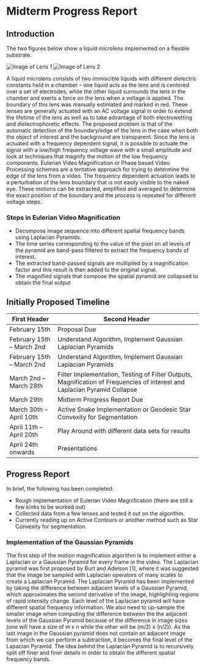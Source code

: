 # Midterm Progress Report

## Introduction
The two figures below show a liquid microlens implemented on a flexible substrate.

![Image of Lens 1](https://github.com/jayerfernandes/CS766/blob/master/prop_1.png?raw=true)
![Image of Lens 2](https://github.com/jayerfernandes/CS766/blob/master/prop_2.png?raw=true)

A liquid microlens consists of two immiscible liquids with different dielectric constants held in a chamber – one liquid acts as the lens and is centered over a set of electrodes, while the other liquid surrounds the lens in the chamber and exerts a force on the lens when a voltage is applied. The boundary of this lens was manually estimated and marked in red. These lenses are generally actuated with an AC voltage signal in order to extend the lifetime of the lens as well as to take advantage of both electrowetting and dielectrophoretic effects.
The proposed problem is that of the automatic detection of the boundary/edge of the lens in the case when both the object of interest and the background are transparent.
Since the lens is actuated with a frequency dependent signal, it is possible to actuate the signal with a low/high frequency voltage wave with a small amplitude and look at techniques that magnify the motion of the low frequency components. Eulerian Video Magnification or Phase based Video Processing schemes are a tentative approach for trying to determine the edge of the lens from a video. The frequency dependent actuation leads to a perturbation of the lens boundary that is not easily visible to the naked eye. These motions can be extracted, amplified and averaged to determine the exact position of the boundary and the process is repeated for different voltage steps.

### Steps in Eulerian Video Magnification

*	Decompose image sequence into different spatial frequency bands using Laplacian Pyramids.
*	The time series corresponding to the value of the pixel on all levels of the pyramid are band-pass filtered to extract the frequency bands of interest.
*	The extracted band-passed signals are multiplied by a magnification factor and this result is then added to the original signal.
*	The magnified signals that compose the spatial pyramid are collapsed to obtain the final output


## Initially Proposed Timeline

First Header | Second Header
------------ | -------------
February 15th | Proposal Due
February 15th – March 2nd | Understand Algorithm, Implement Gaussian Laplacian Pyramids
February 15th – March 2nd | Understand Algorithm, Implement Gaussian Laplacian Pyramids
March 2nd – March 28th | Filter Implementation, Testing of Filter Outputs, Magnification of Frequencies of interest and Laplacian Pyramid Collapse
March 29th | Midterm Progress Report Due
March 30th – April 10th | Active Snake Implementation or Geodesic Star Convexity for Segmentation
April 11th – April 20th | Play Around with different data sets for results
April 24th onwards | Presentations


## Progress Report

In brief, the following has been completed:
*	Rough implementation of Eulerian Video Magnification (there are still a few kinks to be worked out)
*	Collected data from a few lenses and tested it out on the algorithm.
*	Currently reading up on Active Contours or another method such as Star Convexity for segmentation.


### Implementation of the Gaussian Pyramids

The first step of the motion magnification algorithm is to implement either a Laplacian or a Gaussian Pyramid for every frame in the video. The Laplacian pyramid was first proposed by Burt and Adelson [1], where it was suggested that the image be sampled with Laplacian operators of many scales to create a Laplacian Pyramid.
The Laplacian Pyramid has been implemented by taking the difference between adjacent levels of a Gaussian Pyramid, which approximates the second derivative of the image, highlighting regions of rapid intensity change. 
Each level of the Laplacian pyramid will have different spatial frequency information. We also need to up-sample the smaller image when computing the difference between the the adjacent levels of the Gaussian Pyramid because of the difference in image sizes (one will have a size of m x n while the other will be (m/2) x (n/2)). As the last image in the Gaussian pyramid does not contain an adjacent image from which we can perform a subtraction, it becomes the final level of the Lapacian Pyramid.
The idea behind the Laplacian Pyramid is to recursively split off finer and finer details in order to obtain the different spatial frequency bands.



